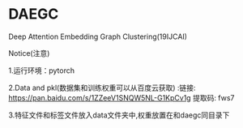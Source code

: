# DAEGC
Deep Attention Embedding Graph Clustering(19IJCAI)

Notice(注意)

1.运行环境：pytorch 

2.Data and pkl(数据集和训练权重可以从百度云获取) :链接: https://pan.baidu.com/s/1ZZeeV1SNQW5NL-G1KpCv1g 提取码: fws7

3.特征文件和标签文件放入data文件夹中,权重放置在和daegc同目录下
